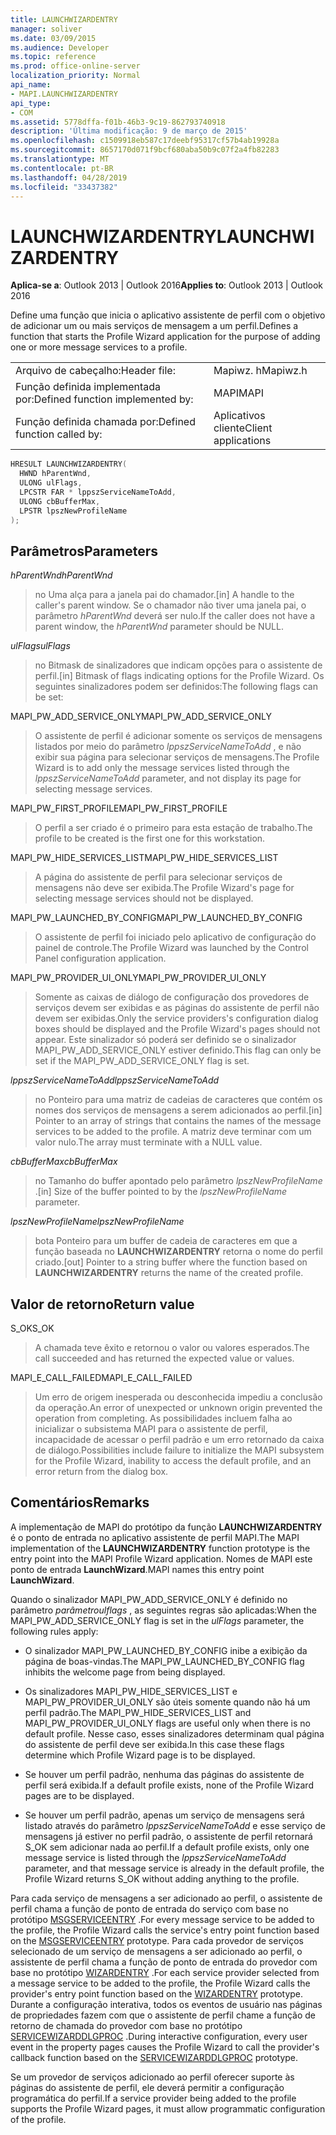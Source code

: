 ```yaml
---
title: LAUNCHWIZARDENTRY
manager: soliver
ms.date: 03/09/2015
ms.audience: Developer
ms.topic: reference
ms.prod: office-online-server
localization_priority: Normal
api_name:
- MAPI.LAUNCHWIZARDENTRY
api_type:
- COM
ms.assetid: 5778dffa-f01b-46b3-9c19-862793740918
description: 'Última modificação: 9 de março de 2015'
ms.openlocfilehash: c1509918eb587c17deebf95317cf57b4ab19928a
ms.sourcegitcommit: 8657170d071f9bcf680aba50b9c07f2a4fb82283
ms.translationtype: MT
ms.contentlocale: pt-BR
ms.lasthandoff: 04/28/2019
ms.locfileid: "33437382"
---
```

# <a name="launchwizardentry"></a><span data-ttu-id="37865-103">LAUNCHWIZARDENTRY</span><span class="sxs-lookup"><span data-stu-id="37865-103">LAUNCHWIZARDENTRY</span></span>

  
  
<span data-ttu-id="37865-104">**Aplica-se a**: Outlook 2013 | Outlook 2016</span><span class="sxs-lookup"><span data-stu-id="37865-104">**Applies to**: Outlook 2013 | Outlook 2016</span></span> 
  
<span data-ttu-id="37865-105">Define uma função que inicia o aplicativo assistente de perfil com o objetivo de adicionar um ou mais serviços de mensagem a um perfil.</span><span class="sxs-lookup"><span data-stu-id="37865-105">Defines a function that starts the Profile Wizard application for the purpose of adding one or more message services to a profile.</span></span> 
  
|||
|:-----|:-----|
|<span data-ttu-id="37865-106">Arquivo de cabeçalho:</span><span class="sxs-lookup"><span data-stu-id="37865-106">Header file:</span></span>  <br/> |<span data-ttu-id="37865-107">Mapiwz. h</span><span class="sxs-lookup"><span data-stu-id="37865-107">Mapiwz.h</span></span>  <br/> |
|<span data-ttu-id="37865-108">Função definida implementada por:</span><span class="sxs-lookup"><span data-stu-id="37865-108">Defined function implemented by:</span></span>  <br/> |<span data-ttu-id="37865-109">MAPI</span><span class="sxs-lookup"><span data-stu-id="37865-109">MAPI</span></span>  <br/> |
|<span data-ttu-id="37865-110">Função definida chamada por:</span><span class="sxs-lookup"><span data-stu-id="37865-110">Defined function called by:</span></span>  <br/> |<span data-ttu-id="37865-111">Aplicativos cliente</span><span class="sxs-lookup"><span data-stu-id="37865-111">Client applications</span></span>  <br/> |
   
```cpp
HRESULT LAUNCHWIZARDENTRY(
  HWND hParentWnd,
  ULONG ulFlags,
  LPCSTR FAR * lppszServiceNameToAdd,
  ULONG cbBufferMax,
  LPSTR lpszNewProfileName
);
```

## <a name="parameters"></a><span data-ttu-id="37865-112">Parâmetros</span><span class="sxs-lookup"><span data-stu-id="37865-112">Parameters</span></span>

 <span data-ttu-id="37865-113">_hParentWnd_</span><span class="sxs-lookup"><span data-stu-id="37865-113">_hParentWnd_</span></span>
  
> <span data-ttu-id="37865-114">no Uma alça para a janela pai do chamador.</span><span class="sxs-lookup"><span data-stu-id="37865-114">[in] A handle to the caller's parent window.</span></span> <span data-ttu-id="37865-115">Se o chamador não tiver uma janela pai, o parâmetro _hParentWnd_ deverá ser nulo.</span><span class="sxs-lookup"><span data-stu-id="37865-115">If the caller does not have a parent window, the  _hParentWnd_ parameter should be NULL.</span></span> 
    
 <span data-ttu-id="37865-116">_ulFlags_</span><span class="sxs-lookup"><span data-stu-id="37865-116">_ulFlags_</span></span>
  
> <span data-ttu-id="37865-117">no Bitmask de sinalizadores que indicam opções para o assistente de perfil.</span><span class="sxs-lookup"><span data-stu-id="37865-117">[in] Bitmask of flags indicating options for the Profile Wizard.</span></span> <span data-ttu-id="37865-118">Os seguintes sinalizadores podem ser definidos:</span><span class="sxs-lookup"><span data-stu-id="37865-118">The following flags can be set:</span></span>
    
<span data-ttu-id="37865-119">MAPI_PW_ADD_SERVICE_ONLY</span><span class="sxs-lookup"><span data-stu-id="37865-119">MAPI_PW_ADD_SERVICE_ONLY</span></span> 
  
> <span data-ttu-id="37865-120">O assistente de perfil é adicionar somente os serviços de mensagens listados por meio do parâmetro _lppszServiceNameToAdd_ , e não exibir sua página para selecionar serviços de mensagens.</span><span class="sxs-lookup"><span data-stu-id="37865-120">The Profile Wizard is to add only the message services listed through the  _lppszServiceNameToAdd_ parameter, and not display its page for selecting message services.</span></span> 
    
<span data-ttu-id="37865-121">MAPI_PW_FIRST_PROFILE</span><span class="sxs-lookup"><span data-stu-id="37865-121">MAPI_PW_FIRST_PROFILE</span></span> 
  
> <span data-ttu-id="37865-122">O perfil a ser criado é o primeiro para esta estação de trabalho.</span><span class="sxs-lookup"><span data-stu-id="37865-122">The profile to be created is the first one for this workstation.</span></span> 
    
<span data-ttu-id="37865-123">MAPI_PW_HIDE_SERVICES_LIST</span><span class="sxs-lookup"><span data-stu-id="37865-123">MAPI_PW_HIDE_SERVICES_LIST</span></span> 
  
> <span data-ttu-id="37865-124">A página do assistente de perfil para selecionar serviços de mensagens não deve ser exibida.</span><span class="sxs-lookup"><span data-stu-id="37865-124">The Profile Wizard's page for selecting message services should not be displayed.</span></span> 
    
<span data-ttu-id="37865-125">MAPI_PW_LAUNCHED_BY_CONFIG</span><span class="sxs-lookup"><span data-stu-id="37865-125">MAPI_PW_LAUNCHED_BY_CONFIG</span></span> 
  
> <span data-ttu-id="37865-126">O assistente de perfil foi iniciado pelo aplicativo de configuração do painel de controle.</span><span class="sxs-lookup"><span data-stu-id="37865-126">The Profile Wizard was launched by the Control Panel configuration application.</span></span> 
    
<span data-ttu-id="37865-127">MAPI_PW_PROVIDER_UI_ONLY</span><span class="sxs-lookup"><span data-stu-id="37865-127">MAPI_PW_PROVIDER_UI_ONLY</span></span> 
  
> <span data-ttu-id="37865-128">Somente as caixas de diálogo de configuração dos provedores de serviços devem ser exibidas e as páginas do assistente de perfil não devem ser exibidas.</span><span class="sxs-lookup"><span data-stu-id="37865-128">Only the service providers's configuration dialog boxes should be displayed and the Profile Wizard's pages should not appear.</span></span> <span data-ttu-id="37865-129">Este sinalizador só poderá ser definido se o sinalizador MAPI_PW_ADD_SERVICE_ONLY estiver definido.</span><span class="sxs-lookup"><span data-stu-id="37865-129">This flag can only be set if the MAPI_PW_ADD_SERVICE_ONLY flag is set.</span></span> 
    
 <span data-ttu-id="37865-130">_lppszServiceNameToAdd_</span><span class="sxs-lookup"><span data-stu-id="37865-130">_lppszServiceNameToAdd_</span></span>
  
> <span data-ttu-id="37865-131">no Ponteiro para uma matriz de cadeias de caracteres que contém os nomes dos serviços de mensagens a serem adicionados ao perfil.</span><span class="sxs-lookup"><span data-stu-id="37865-131">[in] Pointer to an array of strings that contains the names of the message services to be added to the profile.</span></span> <span data-ttu-id="37865-132">A matriz deve terminar com um valor nulo.</span><span class="sxs-lookup"><span data-stu-id="37865-132">The array must terminate with a NULL value.</span></span> 
    
 <span data-ttu-id="37865-133">_cbBufferMax_</span><span class="sxs-lookup"><span data-stu-id="37865-133">_cbBufferMax_</span></span>
  
> <span data-ttu-id="37865-134">no Tamanho do buffer apontado pelo parâmetro _lpszNewProfileName_ .</span><span class="sxs-lookup"><span data-stu-id="37865-134">[in] Size of the buffer pointed to by the  _lpszNewProfileName_ parameter.</span></span> 
    
 <span data-ttu-id="37865-135">_lpszNewProfileName_</span><span class="sxs-lookup"><span data-stu-id="37865-135">_lpszNewProfileName_</span></span>
  
> <span data-ttu-id="37865-136">bota Ponteiro para um buffer de cadeia de caracteres em que a função baseada no **LAUNCHWIZARDENTRY** retorna o nome do perfil criado.</span><span class="sxs-lookup"><span data-stu-id="37865-136">[out] Pointer to a string buffer where the function based on **LAUNCHWIZARDENTRY** returns the name of the created profile.</span></span> 
    
## <a name="return-value"></a><span data-ttu-id="37865-137">Valor de retorno</span><span class="sxs-lookup"><span data-stu-id="37865-137">Return value</span></span>

<span data-ttu-id="37865-138">S_OK</span><span class="sxs-lookup"><span data-stu-id="37865-138">S_OK</span></span> 
  
> <span data-ttu-id="37865-139">A chamada teve êxito e retornou o valor ou valores esperados.</span><span class="sxs-lookup"><span data-stu-id="37865-139">The call succeeded and has returned the expected value or values.</span></span> 
    
<span data-ttu-id="37865-140">MAPI_E_CALL_FAILED</span><span class="sxs-lookup"><span data-stu-id="37865-140">MAPI_E_CALL_FAILED</span></span> 
  
> <span data-ttu-id="37865-141">Um erro de origem inesperada ou desconhecida impediu a conclusão da operação.</span><span class="sxs-lookup"><span data-stu-id="37865-141">An error of unexpected or unknown origin prevented the operation from completing.</span></span> <span data-ttu-id="37865-142">As possibilidades incluem falha ao inicializar o subsistema MAPI para o assistente de perfil, incapacidade de acessar o perfil padrão e um erro retornado da caixa de diálogo.</span><span class="sxs-lookup"><span data-stu-id="37865-142">Possibilities include failure to initialize the MAPI subsystem for the Profile Wizard, inability to access the default profile, and an error return from the dialog box.</span></span>
    
## <a name="remarks"></a><span data-ttu-id="37865-143">Comentários</span><span class="sxs-lookup"><span data-stu-id="37865-143">Remarks</span></span>

<span data-ttu-id="37865-144">A implementação de MAPI do protótipo da função **LAUNCHWIZARDENTRY** é o ponto de entrada no aplicativo assistente de perfil MAPI.</span><span class="sxs-lookup"><span data-stu-id="37865-144">The MAPI implementation of the **LAUNCHWIZARDENTRY** function prototype is the entry point into the MAPI Profile Wizard application.</span></span> <span data-ttu-id="37865-145">Nomes de MAPI este ponto de entrada **LaunchWizard**.</span><span class="sxs-lookup"><span data-stu-id="37865-145">MAPI names this entry point **LaunchWizard**.</span></span> 
  
<span data-ttu-id="37865-146">Quando o sinalizador MAPI_PW_ADD_SERVICE_ONLY é definido no parâmetro _parâmetroulflags_ , as seguintes regras são aplicadas:</span><span class="sxs-lookup"><span data-stu-id="37865-146">When the MAPI_PW_ADD_SERVICE_ONLY flag is set in the  _ulFlags_ parameter, the following rules apply:</span></span> 
  
- <span data-ttu-id="37865-147">O sinalizador MAPI_PW_LAUNCHED_BY_CONFIG inibe a exibição da página de boas-vindas.</span><span class="sxs-lookup"><span data-stu-id="37865-147">The MAPI_PW_LAUNCHED_BY_CONFIG flag inhibits the welcome page from being displayed.</span></span> 
    
- <span data-ttu-id="37865-148">Os sinalizadores MAPI_PW_HIDE_SERVICES_LIST e MAPI_PW_PROVIDER_UI_ONLY são úteis somente quando não há um perfil padrão.</span><span class="sxs-lookup"><span data-stu-id="37865-148">The MAPI_PW_HIDE_SERVICES_LIST and MAPI_PW_PROVIDER_UI_ONLY flags are useful only when there is no default profile.</span></span> <span data-ttu-id="37865-149">Nesse caso, esses sinalizadores determinam qual página do assistente de perfil deve ser exibida.</span><span class="sxs-lookup"><span data-stu-id="37865-149">In this case these flags determine which Profile Wizard page is to be displayed.</span></span> 
    
- <span data-ttu-id="37865-150">Se houver um perfil padrão, nenhuma das páginas do assistente de perfil será exibida.</span><span class="sxs-lookup"><span data-stu-id="37865-150">If a default profile exists, none of the Profile Wizard pages are to be displayed.</span></span> 
    
- <span data-ttu-id="37865-151">Se houver um perfil padrão, apenas um serviço de mensagens será listado através do parâmetro _lppszServiceNameToAdd_ e esse serviço de mensagens já estiver no perfil padrão, o assistente de perfil retornará S_OK sem adicionar nada ao perfil.</span><span class="sxs-lookup"><span data-stu-id="37865-151">If a default profile exists, only one message service is listed through the  _lppszServiceNameToAdd_ parameter, and that message service is already in the default profile, the Profile Wizard returns S_OK without adding anything to the profile.</span></span> 
    
<span data-ttu-id="37865-152">Para cada serviço de mensagens a ser adicionado ao perfil, o assistente de perfil chama a função de ponto de entrada do serviço com base no protótipo [MSGSERVICEENTRY](msgserviceentry.md) .</span><span class="sxs-lookup"><span data-stu-id="37865-152">For every message service to be added to the profile, the Profile Wizard calls the service's entry point function based on the [MSGSERVICEENTRY](msgserviceentry.md) prototype.</span></span> <span data-ttu-id="37865-153">Para cada provedor de serviços selecionado de um serviço de mensagens a ser adicionado ao perfil, o assistente de perfil chama a função de ponto de entrada do provedor com base no protótipo [WIZARDENTRY](wizardentry.md) .</span><span class="sxs-lookup"><span data-stu-id="37865-153">For each service provider selected from a message service to be added to the profile, the Profile Wizard calls the provider's entry point function based on the [WIZARDENTRY](wizardentry.md) prototype.</span></span> <span data-ttu-id="37865-154">Durante a configuração interativa, todos os eventos de usuário nas páginas de propriedades fazem com que o assistente de perfil chame a função de retorno de chamada do provedor com base no protótipo [SERVICEWIZARDDLGPROC](servicewizarddlgproc.md) .</span><span class="sxs-lookup"><span data-stu-id="37865-154">During interactive configuration, every user event in the property pages causes the Profile Wizard to call the provider's callback function based on the [SERVICEWIZARDDLGPROC](servicewizarddlgproc.md) prototype.</span></span> 
  
<span data-ttu-id="37865-155">Se um provedor de serviços adicionado ao perfil oferecer suporte às páginas do assistente de perfil, ele deverá permitir a configuração programática do perfil.</span><span class="sxs-lookup"><span data-stu-id="37865-155">If a service provider being added to the profile supports the Profile Wizard pages, it must allow programmatic configuration of the profile.</span></span>
  


